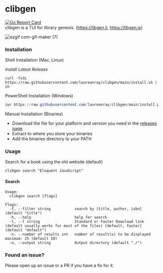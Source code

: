 # clibgen
[![Go Report Card](https://goreportcard.com/badge/github.com/laureanray/clibgen)](https://goreportcard.com/report/github.com/laureanray/clibgen)  
clibgen is a TUI for library genesis. (https://libgen.li, https://libgen.is)

![ezgif com-gif-maker (7)](https://user-images.githubusercontent.com/22195710/180980454-4e0c95b5-1df3-4891-84f0-9b92d0ac12d4.gif)

### Installation

Shell Installation (Mac, Linux)

*Install Latest Release*
```shell
curl -fsSL https://raw.githubusercontent.com/laureanray/clibgen/main/install.sh | sh
```

PowerShell Installation (Windows)

```powershell
iwr https://raw.githubusercontent.com/laureanray/clibgen/main/install.ps1 -useb | iex
```

Manual Installation (Binaries)

- Download the file for your platform and version you need in the [releases page](https://github.com/laureanray/clibgen/releases)
- Extract to where you store your binaries
- Add the binaries directory to your PATH

### Usage

Search for a book using the old website (default)

```shell
clibgen search "Eloquent JavaScript"
```

#### Search
```
Usage:
  clibgen search [flags]

Flags:
  -f, --filter string           search by [title, author, isbn] (default "title")
  -h, --help                    help for search
  -l, --l string                Standard or Faster Download link (default usually works for most of the files) [default, faster] (default "default")
  -n, --number of results int   number of result(s) to be displayed maximum: 25 (default 10)
  -o, --output string           Output directory (default "./")
```

### Found an issue?

Please open up an issue or a PR if you have a fix for it. 
